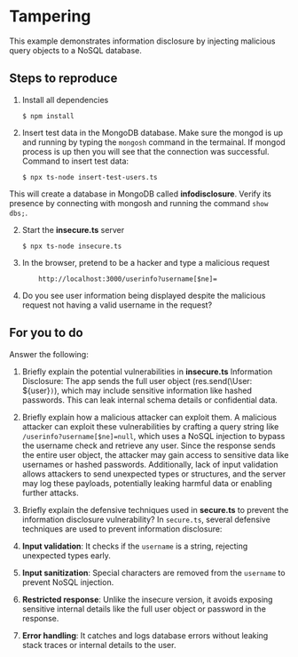 # Tampering

This example demonstrates information disclosure by injecting malicious query objects to a NoSQL database.

## Steps to reproduce

1. Install all dependencies

    `$ npm install`

2. Insert test data in the MongoDB database. Make sure the mongod is up and running by typing the `mongosh` command in the termainal. If mongod process is up then you will see that the connection was successful. Command to insert test data:

    `$ npx ts-node insert-test-users.ts`

This will create a database in MongoDB called __infodisclosure__. Verify its presence by connecting with mongosh and running the command `show dbs;`.

2. Start the **insecure.ts** server

    `$ npx ts-node insecure.ts`

3. In the browser, pretend to be a hacker and type a malicious request

    ```
        http://localhost:3000/userinfo?username[$ne]=
    ```

4. Do you see user information being displayed despite the malicious request not having a valid username in the request?

## For you to do

Answer the following:

1. Briefly explain the potential vulnerabilities in **insecure.ts**
Information Disclosure: The app sends the full user object (res.send(\User: ${user}`)`), which may include sensitive information like hashed passwords. This can leak internal schema details or confidential data.


2. Briefly explain how a malicious attacker can exploit them.
A malicious attacker can exploit these vulnerabilities by crafting a query string like `/userinfo?username[$ne]=null`, which uses a NoSQL injection to bypass the username check and retrieve any user. Since the response sends the entire user object, the attacker may gain access to sensitive data like usernames or hashed passwords. Additionally, lack of input validation allows attackers to send unexpected types or structures, and the server may log these payloads, potentially leaking harmful data or enabling further attacks.

3. Briefly explain the defensive techniques used in **secure.ts** to prevent the information disclosure vulnerability?
In `secure.ts`, several defensive techniques are used to prevent information disclosure:

1. **Input validation**: It checks if the `username` is a string, rejecting unexpected types early.
2. **Input sanitization**: Special characters are removed from the `username` to prevent NoSQL injection.
3. **Restricted response**: Unlike the insecure version, it avoids exposing sensitive internal details like the full user object or password in the response.
4. **Error handling**: It catches and logs database errors without leaking stack traces or internal details to the user.